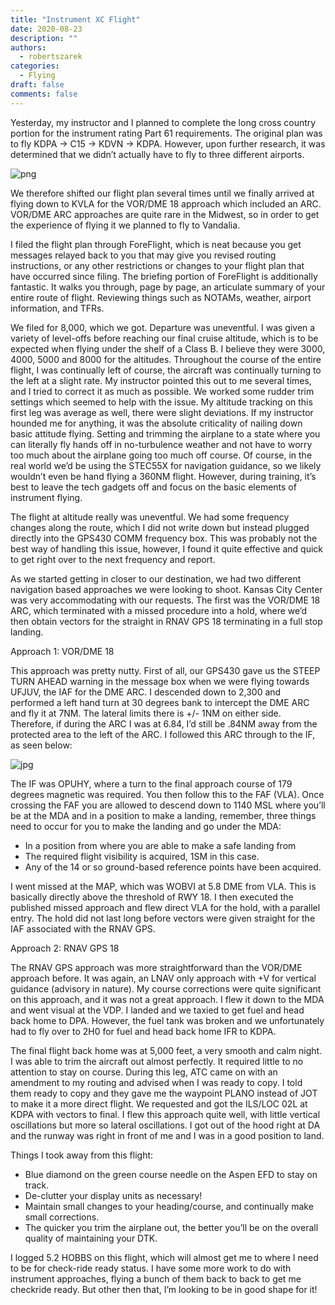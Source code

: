 ```yaml
---
title: "Instrument XC Flight"
date: 2020-08-23
description: ""
authors:
  - robertszarek
categories:
  - Flying
draft: false
comments: false
---
```


Yesterday, my instructor and I planned to complete the long cross country portion for the instrument rating Part 61 requirements. The original plan was to fly KDPA -> C15 -> KDVN -> KDPA. However, upon further research, it was determined that we didn’t actually have to fly to three different airports.

![png](images/post_33_1.png)

We therefore shifted our flight plan several times until we finally arrived at flying down to KVLA for the VOR/DME 18 approach which included an ARC. VOR/DME ARC approaches are quite rare in the Midwest, so in order to get the experience of flying it we planned to fly to Vandalia.

I filed the flight plan through ForeFlight, which is neat because you get messages relayed back to you that may give you revised routing instructions, or any other restrictions or changes to your flight plan that have occurred since filing. The briefing portion of ForeFlight is additionally fantastic. It walks you through, page by page, an articulate summary of your entire route of flight. Reviewing things such as NOTAMs, weather, airport information, and TFRs.

We filed for 8,000, which we got. Departure was uneventful. I was given a variety of level-offs before reaching our final cruise altitude, which is to be expected when flying under the shelf of a Class B. I believe they were 3000, 4000, 5000 and 8000 for the altitudes. Throughout the course of the entire flight, I was continually left of course, the aircraft was continually turning to the left at a slight rate. My instructor pointed this out to me several times, and I tried to correct it as much as possible. We worked some rudder trim settings which seemed to help with the issue. My altitude tracking on this first leg was average as well, there were slight deviations. If my instructor hounded me for anything, it was the absolute criticality of nailing down basic attitude flying. Setting and trimming the airplane to a state where you can literally fly hands off in no-turbulence weather and not have to worry too much about the airplane going too much off course. Of course, in the real world we’d be using the STEC55X for navigation guidance, so we likely wouldn’t even be hand flying a 360NM flight. However, during training, it’s best to leave the tech gadgets off and focus on the basic elements of instrument flying.

The flight at altitude really was uneventful. We had some frequency changes along the route, which I did not write down but instead plugged directly into the GPS430 COMM frequency box. This was probably not the best way of handling this issue, however, I found it quite effective and quick to get right over to the next frequency and report.

As we started getting in closer to our destination, we had two different navigation based approaches we were looking to shoot. Kansas City Center was very accommodating with our requests. The first was the VOR/DME 18 ARC, which terminated with a missed procedure into a hold, where we’d then obtain vectors for the straight in RNAV GPS 18 terminating in a full stop landing.

Approach 1: VOR/DME 18

This approach was pretty nutty. First of all, our GPS430 gave us the STEEP TURN AHEAD warning in the message box when we were flying towards UFJUV, the IAF for the DME ARC. I descended down to 2,300 and performed a left hand turn at 30 degrees bank to intercept the DME ARC and fly it at 7NM. The lateral limits there is +/- 1NM on either side. Therefore, if during the ARC I was at 6.84, I’d still be .84NM away from the protected area to the left of the ARC. I followed this ARC through to the IF, as seen below:

![jpg](images/post_33_2.jpg)

The IF was OPUHY, where a turn to the final approach course of 179 degrees magnetic was required. You then follow this to the FAF (VLA). Once crossing the FAF you are allowed to descend down to 1140 MSL where you’ll be at the MDA and in a position to make a landing, remember, three things need to occur for you to make the landing and go under the MDA:

- In a position from where you are able to make a safe landing from
- The required flight visibility is acquired, 1SM in this case.
- Any of the 14 or so ground-based reference points have been acquired.

I went missed at the MAP, which was WOBVI at 5.8 DME from VLA. This is basically directly above the threshold of RWY 18. I then executed the published missed approach and flew direct VLA for the hold, with a parallel entry. The hold did not last long before vectors were given straight for the IAF associated with the RNAV GPS.

Approach 2: RNAV GPS 18

The RNAV GPS approach was more straightforward than the VOR/DME approach before. It was again, an LNAV only approach with +V for vertical guidance (advisory in nature). My course corrections were quite significant on this approach, and it was not a great approach. I flew it down to the MDA and went visual at the VDP. I landed and we taxied to get fuel and head back home to DPA. However, the fuel tank was broken and we unfortunately had to fly over to 2H0 for fuel and head back home IFR to KDPA.

The final flight back home was at 5,000 feet, a very smooth and calm night. I was able to trim the aircraft out almost perfectly. It required little to no attention to stay on course. During this leg, ATC came on with an amendment to my routing and advised when I was ready to copy. I told them ready to copy and they gave me the waypoint PLANO instead of JOT to make it a more direct flight. We requested and got the ILS/LOC 02L at KDPA with vectors to final. I flew this approach quite well, with little vertical oscillations but more so lateral oscillations. I got out of the hood right at DA and the runway was right in front of me and I was in a good position to land.

Things I took away from this flight:

- Blue diamond on the green course needle on the Aspen EFD to stay on track.
- De-clutter your display units as necessary!
- Maintain small changes to your heading/course, and continually make small corrections.
- The quicker you trim the airplane out, the better you’ll be on the overall quality of maintaining your DTK.

I logged 5.2 HOBBS on this flight, which will almost get me to where I need to be for check-ride ready status. I have some more work to do with instrument approaches, flying a bunch of them back to back to get me checkride ready. But other then that, I’m looking to be in good shape for it!
